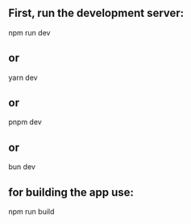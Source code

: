 ## First, run the development server:


npm run dev
## or
yarn dev
## or
pnpm dev
## or
bun dev


## for building the app use:
npm run build
